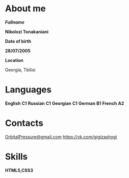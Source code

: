 # About me #

***Fullname***

**Nikolozi Tonakaniani**

**Date of birth**

**28/07/2005**

**Location**

Georgia, Tbilisi
 
# Languages #

**English**
**C1**
**Russian**
**C1**
**Georgian**
**C1**
**German**
**B1**
**French**
**A2**
 
# Contacts #
OrbitalPressure@gmail.com
https://vk.com/gigizashogi
 
# Skills #
**HTML5,CSS3**
